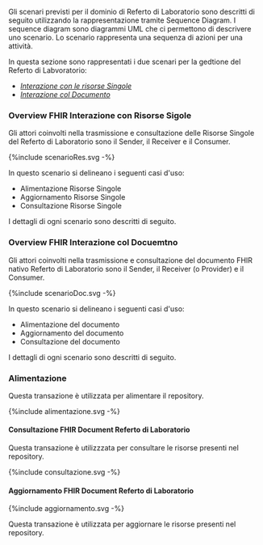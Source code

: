 Gli scenari previsti per il dominio di Referto di Laboratorio sono descritti di seguito utilizzando la rappresentazione tramite Sequence Diagram. 
I sequence diagram sono diagrammi UML che ci permettono di descrivere uno scenario. Lo scenario rappresenta una sequenza di azioni per una attività.

In questa sezione sono rappresentati i due scenari per la gedtione del Referto di Labvoratorio:
- *[Interazione con le risorse Singole](./scenario.html#overview-fhir-interazione-con-risorse-sigole)*
- *[Interazione col Documento](./scenario.html#overview-fhir-interazione-col-docuemtno)*

### Overview FHIR Interazione con Risorse Sigole
Gli attori coinvolti nella trasmissione e consultazione delle Risorse Singole del Referto di Laboratorio sono il Sender, il Receiver e il Consumer.

<p>{%include scenarioRes.svg -%}</p>

In questo scenario si delineano i seguenti casi d'uso:
- Alimentazione Risorse Singole
- Aggiornamento Risorse Singole
- Consultazione Risorse Singole

I dettagli di ogni scenario sono descritti di seguito.

### Overview FHIR Interazione col Docuemtno

Gli attori coinvolti nella trasmissione e consultazione del documento FHIR nativo Referto di Laboratorio sono il Sender, il Receiver (o Provider) e il Consumer.

<p>{%include scenarioDoc.svg -%}</p>


In questo scenario si delineano i seguenti casi d'uso:
- Alimentazione del documento
- Aggiornamento del documento
- Consultazione del documento

I dettagli di ogni scenario sono descritti di seguito.
### Alimentazione 
Questa transazione è utilizzata per alimentare il repository.
<p>{%include alimentazione.svg -%}</p>

#### Consultazione FHIR Document Referto di Laboratorio

Questa transazione è utilizzzata per consultare le risorse presenti nel repository. 
<p>{%include consultazione.svg -%}</p>

#### Aggiornamento FHIR Document Referto di Laboratorio

<p>{%include aggiornamento.svg -%}</p>
Questa transazione è utilizzata per aggiornare le risorse presenti nel repository.
<!-- ### Esempio di workflow per la creazione delle risorse utili a definire il Referto di Laboratorio
Quarto opzionale -->


